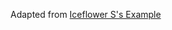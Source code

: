 Adapted from [Iceflower S's Example](https://github.com/kenyoni-software/godot-addons/tree/2458ec6a0566fa568a297f8644b128d848d0e649/examples/licenses)
